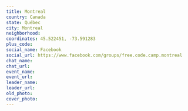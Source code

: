 ```yaml
---
title: Montreal
country: Canada
state: Québec
city: Montreal
neighborhood: 
coordinates: 45.522451, -73.591283
plus_code:
social_name: Facebook
social_url: https://www.facebook.com/groups/free.code.camp.montreal
chat_name:
chat_url:
event_name:
event_url:
leader_name:
leader_url:
old_photo: 
cover_photo:
---
```


